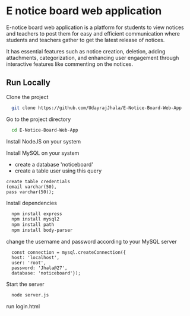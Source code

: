 
# E notice board web application

E-notice board web application is a platform for students to view notices and teachers to post them for easy and efficient communication where students and teachers gather to get the latest release of notices. 

It has essential features such as notice creation, deletion, adding attachments, categorization, and enhancing user engagement through interactive features like commenting on the notices.





## Run Locally

Clone the project

```bash
  git clone https://github.com/UdayrajJhala/E-Notice-Board-Web-App
```

Go to the project directory

```bash
  cd E-Notice-Board-Web-App
```

Install NodeJS on your system

Install MySQL on your system

- create a database 'noticeboard'
- create a table user using this query 
```
create table credentials
(email varchar(50),
pass varchar(50));
```
Install dependencies

```bash
  npm install express
  npm install mysql2
  npm install path
  npm install body-parser
```
change the username and password according to your MySQL server
```
  const connection = mysql.createConnection({
  host: 'localhost',
  user: 'root',
  password: 'Jhala@27',
  database: 'noticeboard'});
```

Start the server

```bash
  node server.js
```

run login.html

